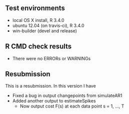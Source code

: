 ## Test environments
* local OS X install, R 3.4.0
* ubuntu 12.04 (on travis-ci), R 3.4.0
* win-builder (devel and release)

## R CMD check results
* There were no ERRORs or WARNINGs

## Resubmission

This is a resubmission. In this version I have 
- Fixed a bug in output changepoints from simulateAR1
- Added another output to estimateSpikes
  * Now output cost F(s) at each data point s = 1, ..., T
  

